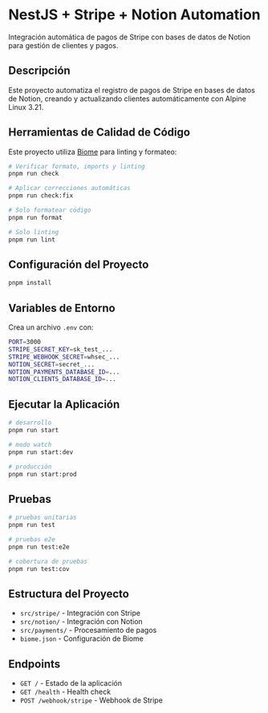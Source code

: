 # NestJS + Stripe + Notion Automation

Integración automática de pagos de Stripe con bases de datos de Notion para gestión de clientes y pagos.

## Descripción

Este proyecto automatiza el registro de pagos de Stripe en bases de datos de Notion, creando y actualizando clientes automáticamente con Alpine Linux 3.21.

## Herramientas de Calidad de Código

Este proyecto utiliza [Biome](https://biomejs.dev/) para linting y formateo:

```bash
# Verificar formato, imports y linting
pnpm run check

# Aplicar correcciones automáticas
pnpm run check:fix

# Solo formatear código
pnpm run format

# Solo linting
pnpm run lint
```

## Configuración del Proyecto

```bash
pnpm install
```

## Variables de Entorno

Crea un archivo `.env` con:

```bash
PORT=3000
STRIPE_SECRET_KEY=sk_test_...
STRIPE_WEBHOOK_SECRET=whsec_...
NOTION_SECRET=secret_...
NOTION_PAYMENTS_DATABASE_ID=...
NOTION_CLIENTS_DATABASE_ID=...
```

## Ejecutar la Aplicación

```bash
# desarrollo
pnpm run start

# modo watch
pnpm run start:dev

# producción
pnpm run start:prod
```

## Pruebas

```bash
# pruebas unitarias
pnpm run test

# pruebas e2e
pnpm run test:e2e

# cobertura de pruebas
pnpm run test:cov
```

## Estructura del Proyecto

- `src/stripe/` - Integración con Stripe
- `src/notion/` - Integración con Notion
- `src/payments/` - Procesamiento de pagos
- `biome.json` - Configuración de Biome

## Endpoints

- `GET /` - Estado de la aplicación
- `GET /health` - Health check
- `POST /webhook/stripe` - Webhook de Stripe 
